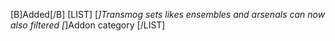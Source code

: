 [B]Added[/B]
[LIST]
[*]Transmog sets likes ensembles and arsenals can now also filtered
[*]Addon category
[/LIST]